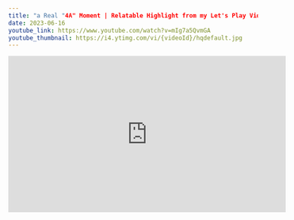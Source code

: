 ```yaml
---
title: "a Real "4A" Moment | Relatable Highlight from my Let's Play Video"
date: 2023-06-16
youtube_link: https://www.youtube.com/watch?v=mIg7a5QvmGA
youtube_thumbnail: https://i4.ytimg.com/vi/{videoId}/hqdefault.jpg
---
```

<iframe width="560" height="315" src="https://www.youtube.com/embed/mIg7a5QvmGA" title="a Real "4A" Moment | Relatable Highlight from my Let's Play Video" frameborder="0" allow="accelerometer; autoplay; clipboard-write; encrypted-media; gyroscope; picture-in-picture; web-share" allowfullscreen></iframe>
